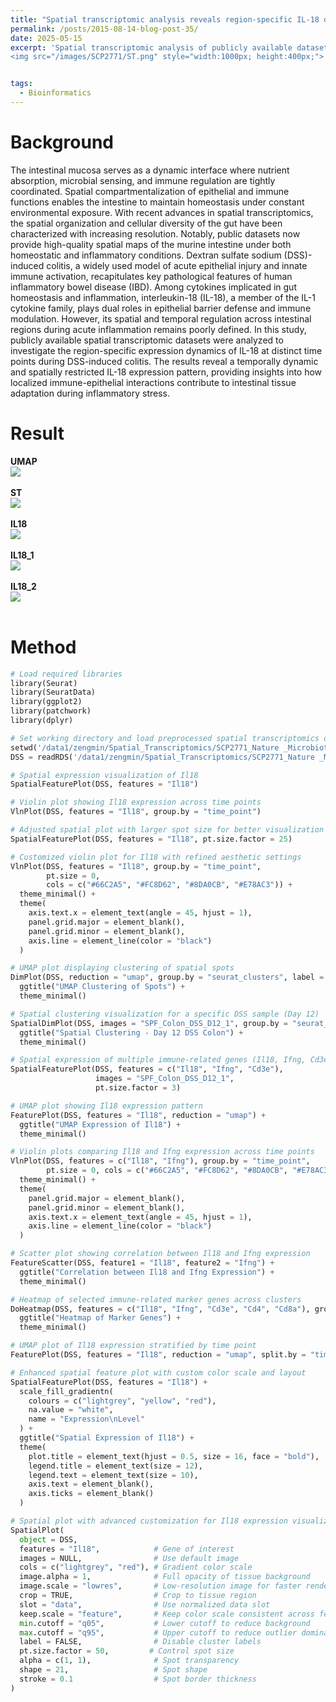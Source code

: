 ```yaml
---
title: "Spatial transcriptomic analysis reveals region-specific IL-18 dynamics during DSS-induced colitis in the murine intestine (SCP2771)"
permalink: /posts/2015-08-14-blog-post-35/
date: 2025-05-15
excerpt: 'Spatial transcriptomic analysis of publicly available datasets reveals the temporal and region-specific expression dynamics of IL-18 during DSS-induced colitis, highlighting the adaptive and immune-instructive landscape of the inflamed intestine. (SCP2771) <br/>
<img src="/images/SCP2771/ST.png" style="width:1000px; height:400px;">'


tags:
  - Bioinformatics
---
```


Background
======
The intestinal mucosa serves as a dynamic interface where nutrient absorption, microbial sensing, and immune regulation are tightly coordinated. Spatial compartmentalization of epithelial and immune functions enables the intestine to maintain homeostasis under constant environmental exposure. With recent advances in spatial transcriptomics, the spatial organization and cellular diversity of the gut have been characterized with increasing resolution. Notably, public datasets now provide high-quality spatial maps of the murine intestine under both homeostatic and inflammatory conditions. Dextran sulfate sodium (DSS)-induced colitis, a widely used model of acute epithelial injury and innate immune activation, recapitulates key pathological features of human inflammatory bowel disease (IBD). Among cytokines implicated in gut homeostasis and inflammation, interleukin-18 (IL-18), a member of the IL-1 cytokine family, plays dual roles in epithelial barrier defense and immune modulation. However, its spatial and temporal regulation across intestinal regions during acute inflammation remains poorly defined. In this study, publicly available spatial transcriptomic datasets were analyzed to investigate the region-specific expression dynamics of IL-18 at distinct time points during DSS-induced colitis. The results reveal a temporally dynamic and spatially restricted IL-18 expression pattern, providing insights into how localized immune-epithelial interactions contribute to intestinal tissue adaptation during inflammatory stress.

Result
======
**UMAP** <br/> <img src="/images/SCP2771/UMAP.png"><br/><br/>
**ST** <br/> <img src="/images/SCP2771/ST.png"><br/><br/>
**IL18** <br/> <img src="/images/SCP2771/IL18.png"><br/><br/>
**IL18_1** <br/> <img src="/images/SCP2771/IL18_1.png"><br/><br/>
**IL18_2** <br/> <img src="/images/SCP2771/IL18_2.png"><br/><br/>



Method
======
```python
# Load required libraries
library(Seurat)
library(SeuratData)
library(ggplot2)
library(patchwork)
library(dplyr)

# Set working directory and load preprocessed spatial transcriptomics dataset
setwd('/data1/zengmin/Spatial_Transcriptomics/SCP2771_Nature _Microbiota')
DSS = readRDS('/data1/zengmin/Spatial_Transcriptomics/SCP2771_Nature _Microbiota/paper_dss_rolls.rds')

# Spatial expression visualization of Il18
SpatialFeaturePlot(DSS, features = "Il18")

# Violin plot showing Il18 expression across time points
VlnPlot(DSS, features = "Il18", group.by = "time_point")

# Adjusted spatial plot with larger spot size for better visualization
SpatialFeaturePlot(DSS, features = "Il18", pt.size.factor = 25)

# Customized violin plot for Il18 with refined aesthetic settings
VlnPlot(DSS, features = "Il18", group.by = "time_point",
        pt.size = 0,
        cols = c("#66C2A5", "#FC8D62", "#8DA0CB", "#E78AC3")) +
  theme_minimal() +
  theme(
    axis.text.x = element_text(angle = 45, hjust = 1),
    panel.grid.major = element_blank(),
    panel.grid.minor = element_blank(),
    axis.line = element_line(color = "black")
  )

# UMAP plot displaying clustering of spatial spots
DimPlot(DSS, reduction = "umap", group.by = "seurat_clusters", label = TRUE) +
  ggtitle("UMAP Clustering of Spots") +
  theme_minimal()

# Spatial clustering visualization for a specific DSS sample (Day 12)
SpatialDimPlot(DSS, images = "SPF_Colon_DSS_D12_1", group.by = "seurat_clusters") +
  ggtitle("Spatial Clustering - Day 12 DSS Colon") +
  theme_minimal()

# Spatial expression of multiple immune-related genes (Il18, Ifng, Cd3e) on Day 12
SpatialFeaturePlot(DSS, features = c("Il18", "Ifng", "Cd3e"),
                   images = "SPF_Colon_DSS_D12_1",
                   pt.size.factor = 3)

# UMAP plot showing Il18 expression pattern
FeaturePlot(DSS, features = "Il18", reduction = "umap") +
  ggtitle("UMAP Expression of Il18") +
  theme_minimal()

# Violin plots comparing Il18 and Ifng expression across time points
VlnPlot(DSS, features = c("Il18", "Ifng"), group.by = "time_point",
        pt.size = 0, cols = c("#66C2A5", "#FC8D62", "#8DA0CB", "#E78AC3")) +
  theme_minimal() +
  theme(
    panel.grid.major = element_blank(),
    panel.grid.minor = element_blank(),
    axis.text.x = element_text(angle = 45, hjust = 1),
    axis.line = element_line(color = "black")
  )

# Scatter plot showing correlation between Il18 and Ifng expression
FeatureScatter(DSS, feature1 = "Il18", feature2 = "Ifng") +
  ggtitle("Correlation between Il18 and Ifng Expression") +
  theme_minimal()

# Heatmap of selected immune-related marker genes across clusters
DoHeatmap(DSS, features = c("Il18", "Ifng", "Cd3e", "Cd4", "Cd8a"), group.by = "seurat_clusters") +
  ggtitle("Heatmap of Marker Genes") +
  theme_minimal()

# UMAP plot of Il18 expression stratified by time point
FeaturePlot(DSS, features = "Il18", reduction = "umap", split.by = "time_point")

# Enhanced spatial feature plot with custom color scale and layout
SpatialFeaturePlot(DSS, features = "Il18") +
  scale_fill_gradientn(
    colours = c("lightgrey", "yellow", "red"),
    na.value = "white",
    name = "Expression\nLevel"
  ) +
  ggtitle("Spatial Expression of Il18") +
  theme(
    plot.title = element_text(hjust = 0.5, size = 16, face = "bold"),
    legend.title = element_text(size = 12),
    legend.text = element_text(size = 10),
    axis.text = element_blank(),
    axis.ticks = element_blank()
  )

# Spatial plot with advanced customization for Il18 expression visualization
SpatialPlot(
  object = DSS,
  features = "Il18",            # Gene of interest
  images = NULL,                # Use default image
  cols = c("lightgrey", "red"), # Gradient color scale
  image.alpha = 1,              # Full opacity of tissue background
  image.scale = "lowres",       # Low-resolution image for faster rendering
  crop = TRUE,                  # Crop to tissue region
  slot = "data",                # Use normalized data slot
  keep.scale = "feature",       # Keep color scale consistent across features
  min.cutoff = "q05",           # Lower cutoff to reduce background
  max.cutoff = "q95",           # Upper cutoff to reduce outlier dominance
  label = FALSE,                # Disable cluster labels
  pt.size.factor = 50,         # Control spot size
  alpha = c(1, 1),              # Spot transparency
  shape = 21,                   # Spot shape
  stroke = 0.1                  # Spot border thickness
)

```
